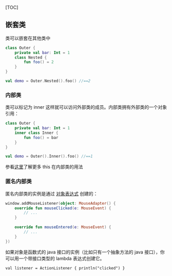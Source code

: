 [TOC]

## 嵌套类

类可以嵌套在其他类中

```kotlin
class Outer {
	private val bar: Int = 1
	class Nested {
		fun foo() = 2
	}
}

val demo = Outer.Nested().foo() //==2
```

### 内部类
类可以标记为 inner 这样就可以访问外部类的成员。内部类拥有外部类的一个对象引用：

```kotlin
class Outer {
	private val bar: Int = 1
	inner class Inner {
		fun foo() = bar
	}
}

val demo = Outer().Inner().foo() //==1
```

参看[这里](http://kotlinlang.org/docs/reference/this-expressions.html)了解更多 this 在内部类的用法

###  匿名内部类
匿名内部类的实例是通过 [对象表达式](ClassesAndObjects/ObjectExpressicAndDeclarations.md)  创建的：

```kotlin
window.addMouseListener(object: MouseAdapter() {
    override fun mouseClicked(e: MouseEvent) {
        // ...
    }
                                                                                                            
    override fun mouseEntered(e: MouseEvent) {
        // ...
    }
})
```

如果对象是函数式的 java 接口的实例（比如只有一个抽象方法的 java 接口），你可以用一个带接口类型的 lambda 表达式创建它。



```kot
val listener = ActionListener { println("clicked") }
```



